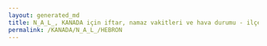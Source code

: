 ```yaml
---
layout: generated_md
title: N_A_L_, KANADA için iftar, namaz vakitleri ve hava durumu - ilçe/eyalet seç
permalink: /KANADA/N_A_L_/HEBRON
---
```


<script type="text/javascript">
  var country = KANADA;
  var city = N_A_L_;
  var state = HEBRON;
  var lat = 72;
  var lon = 21;
</script>
